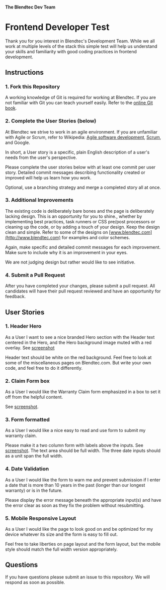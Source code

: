 #### The Blendtec Dev Team

# Frontend Developer Test

Thank you for you interest in Blendtec's Development Team. While we all work at multiple levels of the stack this simple test will help us understand your skills and familiarity with good coding practices in frontend development.

## Instructions

### 1. Fork this Repository

A working knowledge of Git is required for working at Blendtec. If you are not familiar with Git you can teach yourself easily. Refer to the [online Git book](http://git-scm.com/book).

### 2. Complete the User Stories (below)

At Blendtec we strive to work in an agile environment. If you are unfamiliar with Agile or Scrum, refer to Wikipedia: [Agile software development](https://en.wikipedia.org/wiki/Agile_software_development), [Scrum](https://en.wikipedia.org/wiki/Scrum_(software_development)), and Google.

In short, a User story is a specific, plain English description of a user's needs from the user's perspective.

Please complete the user stories below with at least one commit per user story. Detailed commit messages describing functionality created or improved will help us learn how you work.

Optional, use a branching strategy and merge a completed story all at once.

### 3. Additional Improvements

The existing code is deliberately bare bones and the page is deliberately lacking design. This is an opportunity for you to shine., whether by implementing best practices, task runners or CSS pre/post processors or cleaning up the code, or by adding a touch of your design. Keep the design clean and simple. Refer to some of the designs on [www.blendtec.com](http://www.blendtec.com) for examples and color schemes.

Again, make specific and detailed commit messages for each improvement. Make sure to include why it is an improvement in your eyes.

We are not judging design but rather would like to see initiative.

### 4. Submit a Pull Request

After you have completed your changes, please submit a pull request. All candidates will have their pull request reviewed and have an opportunity for feedback.

## User Stories

### 1. Header Hero

As a User I want to see a nice branded Hero section with the Header text centered in the Hero, and the Hero background image muted with a red overlay. See [screenshot](screenshot-hero.png)

Header text should be white on the red background. Feel free to look at some of the miscellaneous pages on Blendtec.com. But write your own code, and feel free to do it differently.

### 2. Claim Form box

As a User I would like the Warranty Claim form emphasized in a box to set it off from the helpful content.

See [screenshot](screenshot-contentbox.png).

### 3. Form formatted

As a User I would like a nice easy to read and use form to submit my warranty claim.

Please make it a two column form with labels above the inputs. See [screenshot](screenshot-form.png). The text area should be full width. The three date inputs should as a unit span the full width.

### 4. Date Validation

As a User I would like the form to warn me and prevent submission if I enter a date that is more than 10 years in the past (longer than our longest warranty) or is in the future.

Please display the error message beneath the appropriate input(s) and have the error clear as soon as they fix the problem without resubmitting.

### 5. Mobile Responsive Layout

As a User I would like the page to look good on and be optimized for my device whatever its size and the form is easy to fill out.

Feel free to take liberties on page layout and the form layout, but the mobile style should match the full width version appropriately.

## Questions

If you have questions please submit an issue to this repository. We will respond as soon as possible.
